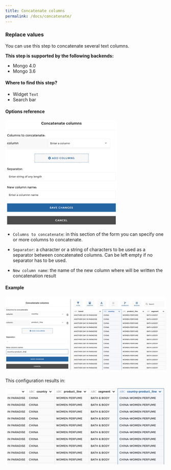 ```yaml
---
title: Concatenate columns
permalink: /docs/concatenate/
---
```


### Replace values

You can use this step to concatenate several text columns.

**This step is supported by the following backends:**

- Mongo 4.0
- Mongo 3.6

#### Where to find this step?

- Widget `Text`
- Search bar

#### Options reference

<img src="../../img/docs/user-interface/concatenate_step_form.jpg" width="350" />

- `Columns to concatenate`: in this section of the form you can specify one or
  more columns to concatenate.

- `Separator`: a character or a string of characters to be used as a separator
  between concatenated columns. Can be left empty if no separator has to be
  used.

- `New column name`: the name of the new column where will be written the
  concatenation result

#### Example

<img src="../../img/docs/user-interface/concatenate_example_conf.jpg" width="750" />

This configuration results in:

<img src="../../img/docs/user-interface/concatenate_example_result.jpg" width="500" />
